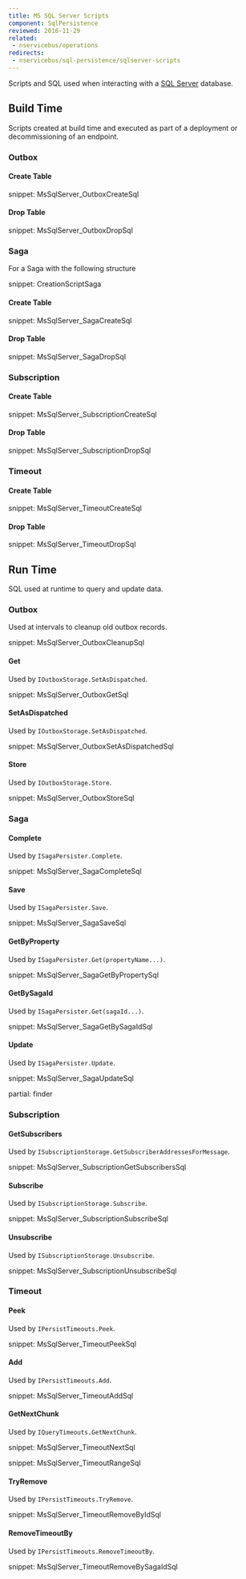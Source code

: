 ```yaml
---
title: MS SQL Server Scripts
component: SqlPersistence
reviewed: 2016-11-29
related:
 - nservicebus/operations
redirects:
 - nservicebus/sql-persistence/sqlserver-scripts
---
```



Scripts and SQL used when interacting with a [SQL Server](https://www.microsoft.com/en-au/sql-server/) database.


## Build Time

Scripts created at build time and executed as part of a deployment or decommissioning of an endpoint.


### Outbox


#### Create Table

snippet: MsSqlServer_OutboxCreateSql


#### Drop Table

snippet: MsSqlServer_OutboxDropSql


### Saga

For a Saga with the following structure 

snippet: CreationScriptSaga


#### Create Table

snippet: MsSqlServer_SagaCreateSql


#### Drop Table

snippet: MsSqlServer_SagaDropSql


### Subscription


#### Create Table

snippet: MsSqlServer_SubscriptionCreateSql


#### Drop Table

snippet: MsSqlServer_SubscriptionDropSql


### Timeout


#### Create Table

snippet: MsSqlServer_TimeoutCreateSql


#### Drop Table

snippet: MsSqlServer_TimeoutDropSql


## Run Time

SQL used at runtime to query and update data.


### Outbox

Used at intervals to cleanup old outbox records.

snippet: MsSqlServer_OutboxCleanupSql


#### Get

Used by `IOutboxStorage.SetAsDispatched`.

snippet: MsSqlServer_OutboxGetSql


#### SetAsDispatched

Used by `IOutboxStorage.SetAsDispatched`.

snippet: MsSqlServer_OutboxSetAsDispatchedSql


#### Store

Used by `IOutboxStorage.Store`.

snippet: MsSqlServer_OutboxStoreSql


### Saga


#### Complete

Used by `ISagaPersister.Complete`.

snippet: MsSqlServer_SagaCompleteSql


#### Save

Used by `ISagaPersister.Save`.

snippet: MsSqlServer_SagaSaveSql


#### GetByProperty

Used by `ISagaPersister.Get(propertyName...)`.

snippet: MsSqlServer_SagaGetByPropertySql


#### GetBySagaId

Used by `ISagaPersister.Get(sagaId...)`.

snippet: MsSqlServer_SagaGetBySagaIdSql


#### Update

Used by `ISagaPersister.Update`.

snippet: MsSqlServer_SagaUpdateSql


partial: finder


### Subscription


#### GetSubscribers

Used by `ISubscriptionStorage.GetSubscriberAddressesForMessage`.

snippet: MsSqlServer_SubscriptionGetSubscribersSql


#### Subscribe

Used by `ISubscriptionStorage.Subscribe`.

snippet: MsSqlServer_SubscriptionSubscribeSql


#### Unsubscribe

Used by `ISubscriptionStorage.Unsubscribe`.

snippet: MsSqlServer_SubscriptionUnsubscribeSql


### Timeout


#### Peek

Used by `IPersistTimeouts.Peek`.

snippet: MsSqlServer_TimeoutPeekSql


#### Add

Used by `IPersistTimeouts.Add`.

snippet: MsSqlServer_TimeoutAddSql


#### GetNextChunk

Used by `IQueryTimeouts.GetNextChunk`.

snippet: MsSqlServer_TimeoutNextSql

snippet: MsSqlServer_TimeoutRangeSql


#### TryRemove

Used by `IPersistTimeouts.TryRemove`.

snippet: MsSqlServer_TimeoutRemoveByIdSql


#### RemoveTimeoutBy

Used by `IPersistTimeouts.RemoveTimeoutBy`.

snippet: MsSqlServer_TimeoutRemoveBySagaIdSql
